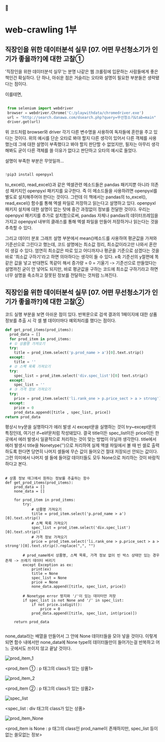 ### 🤔

web-crawling 1부
=====================================================================================================================================

직장인을 위한 데이터분석 실무 [07. 어떤 무선청소기가 인기가 좋을까?]에 대한 고찰① 
-------------------------------------------------------------------------------------

  '직장인을 위한 데이터분석 실무'는 분명 나같은 웹 크롤링에 입문하는 사람들에게 좋은 책인건 확실하다. 단 하나, 아쉬운 점은 거슬리는 오타와 설명이 필요한 부분들은 생략됐다는 점이다.
 
 이를테면, 
 
 ```python
  
  from selenium import webdriver
  browser = webdriver.Chrome('C:/playwithdata/chromedriver.exe')
  url = "http://search.danawa.com/dsearch.php?query=무선청소기&tab=main"  
  driver.get(url)

```

위 코드처럼 browser와 driver 각기 다른 변수명을 사용하여 독자들에 혼란을 주고 있다는 것이다. 위의 예시를 단순 오타로 봐야 할지 다른 생각이 있어서 다른 객체를 사용했는데 그에 대한 설명이 부족했다고 봐야 할지 판단할 수 없었지만, 필자는 아무리 생각해봐도 굳이 다른 객체를 쓸 이유가 없다고 판단하고 오타의 예시로 들었다.

 설명이 부족한 부분은 무엇일까...
 
  ```python
 
  !pip3 install openpyxl
  
  ```
 
 to_excel(), read_excel()과 같은 엑셀관련 메소드들은 pandas 패키지뿐 아니라 의존성 패키지인 openpyxl 패키지를 요구한다. 즉 이 메소드들을 사용하려면 openpyxl를 별도로 설치해주어야 한다는 것이다. 그런데 이 책에서는 pandas의 to_excel(), read_excel() 함수를 통해 엑셀 파일로 저장하고 읽는다고 설명하고 있다. openpyxl 패키지 설치에 대한 설명이 없는 탓에 중간 과정없이 정보를 전달한 것이다. 우리는 openpyxl 패키지를 추가로 설치함으로써, pandas 자체나 pandas의 데이터프레임을 가지고 openpyxl 내부의 클래스를 통해 엑셀 파일을 만들어 저장하거나 읽는다는 것을 추측할 수 있다.  
 
 그리고 데이터 분포 그래프 설명 부분에서 mean()메소드를 사용하여 평균값을 가져와 기준선으로 그린다고 했는데, 코드 설명에는 최소값 정리, 최소값이라고만 나와서 혼란이 생길 수 있다. 엄연히 최소값은 따로 있고 어디까지나 평균을 기준으로 삼겠다는 것을 바로 '최소값 구하기'라고 하면 의아하다는 생각이 들 수 있다. 
 x축 기준선의 y절편에 똑같은 값을 넣고 반대편도 똑같이 해서 증가량 = 0 = 기울기 -> 기준선으로 만들었다는 설명까진 굳이 안 넣어도 되지만, 바로 평균값을 구하는 코드에 최소값 구하기라고 하면 너무 설명을 축소하고 잘못된 정보를 전달하는 것처럼 느껴진다.  

직장인을 위한 데이터분석 실무 [07. 어떤 무선청소기가 인기가 좋을까?]에 대한 고찰②
-------------------------------------------------------------------------------------

  코드 실행 부분을 보면 아쉬운 점이 있다. 반복문으로 검색 결과의 1페이지에 대한 상품 정보를 추출 시 각 셀 별 데이터마다 예외처리를 했다는 점이다. 
  
  ```python
  def get_prod_items(prod_items): 
    prod_data = []
    for prod_item in prod_items: 
    # ① 상품명 가져오기 
    try: 
      title = prod_item.select('p.prod_name > a')[0].text.strip() 
    except: 
      title = ''
    # ② 스펙 목록 가져오기 
    try: 
      spec_list = prod_item.select('div.spec_list')[0] text.strip() 
    except: 
      spec_list = '' 
    # ③ 가격 정보 가져오기 
    try: 
      price = prod_item.select('li.rank_one > p.price_sect > a > strong')[0].text.strip().replace(",", "") 
    except: 
      price = 0 
      prod_data.append([title , spec_list, price]) 
  return prod_data

```
 
 평상시 try문을 실행하다가 에러 발생 시 except문을 실행하는 것이 try~except문의 특징인데, 여기선 if~elif문처럼 작성돼있다. 결국 title이든 spec_list이든 price이든 한 곳에서 에러 발생시 일괄적으로 처리하는 것이 맞는 방법이 아닐까 생각한다. title에서 에러 발생시 title을 Nonetype('')으로 처리하여 실제 엑셀 파일에서 볼 때 빈 셀로 출력하도록 한다면 당연히 나머지 셀들에 무슨 값이 들어오건 절대 저장되선 안되는 값이다. 그런 의미에서 나머지 셀 들에 들어갈 데이터들도 모두 None으로 처리하는 것이 바람직하다고 본다.

```python3

# 상품 정보 태그에서 원하는 정보를 추출하는 함수
def get_prod_items(prod_items):
    prod_data = []
    none_data = []
    
    for prod_item in prod_items:
        try: 
            # 상품명 가져오기
            title = prod_item.select('p.prod_name > a')[0].text.strip()
            # 스펙 목록 가져오기
            spec_list = prod_item.select('div.spec_list')[0].text.strip()
            # 가격 정보 가져오기
            price = prod_item.select('li.rank_one > p.price_sect > a > strong')[0].text.strip().replace(",", "")
        
        # prod_name에서 상품명, 스펙 목록, 가격 정보 없이 빈 박스 상태만 있는 경우 존재 -> 쓰레기 데이터 버리기
        except Exception as ex:
            print(ex)
            title = None
            spec_list = None
            price = None
            none_data.append([title, spec_list, price])
            
        # Nonetype error 방지와 '/'이 있는 데이터만 저장
        if spec_list is not None and '/' in spec_list:   
            if not price.isdigit():
                price = 0
            prod_data.append([title, spec_list, int(price)])
            
    return prod_data
    
 ```
  none_data라는 배열을 만들어서 그 안에 None 데이터들을 모아 넣을 것이다. 이렇게 되면 함수 내에서만 none_data에 None type의 데이터들만이 들어가는걸 반복하고 어느 곳에서도 쓰이지 않고 끝날 것이다.

![prod_item_1](https://user-images.githubusercontent.com/43712685/130160921-5961a5ab-a664-4ff8-99e6-dd66115201d4.png)

<prod_item ① : p 태그의 class가 있는 상품1>

![prod_item_2](https://user-images.githubusercontent.com/43712685/130225210-c2b51eef-8594-44b7-9770-29d53e509f54.png)

<prod_item ② : p 태그의 class가 있는 상품2>

![spec_list](https://user-images.githubusercontent.com/43712685/130225288-7047895b-8ba8-4502-a323-bd19677aaba2.png)

<spec_list : div 태그의 class가 있는 상품>

![prod_item_None](https://user-images.githubusercontent.com/43712685/130225559-59740ce8-2702-4138-9f04-8903157e1599.png)

<prod_item is None : p 태그의 class인 prod_name이 존재하지만, spec_list 등이 없는 쓸모없는 정보>
